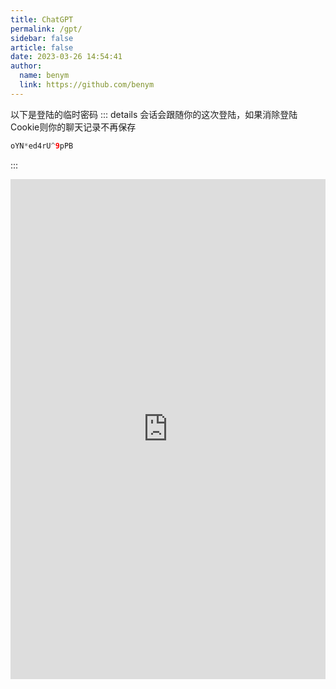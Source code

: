 ```yaml
---
title: ChatGPT
permalink: /gpt/
sidebar: false
article: false
date: 2023-03-26 14:54:41
author: 
  name: benym
  link: https://github.com/benym
---
```

以下是登陆的临时密码
::: details
会话会跟随你的这次登陆，如果消除登陆Cookie则你的聊天记录不再保存
```java
oYN*ed4rU^9pPB
```
:::

<iframe src="https://open.benym.cn" width="100%" height="800px" frameborder="0" scrolling="No" leftmargin="0" topmargin="0"></iframe>